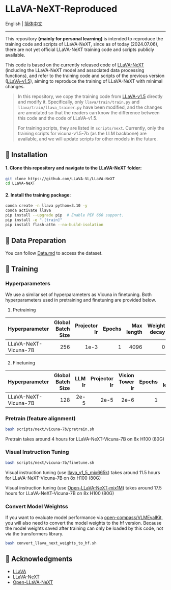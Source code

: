 # LLaVA-NeXT-Reproduced

English | [简体中文](README_zh-CN.md)

---

This repository **(mainly for personal learning)** is intended to reproduce the training code and scripts of LLaVA-NeXT, since as of today (2024.07.06), there are not yet official LLaVA-NeXT training code and scripts publicly available.

This code is based on the currently released code of [LLaVA-NeXT](https://github.com/LLaVA-VL/LLaVA-NeXT) (including the LLaVA-NeXT model and associated data processing functions), and refer to the training code and scripts of the previous version ([LLaVA-v1.5](https://github.com/haotian-liu/LLaVA)), aiming to reproduce the training of LLaVA-NeXT with minimal changes.

> In this repository, we copy the training code from [LLaVA-v1.5](https://github.com/haotian-liu/LLaVA) directly and modify it. Specifically, only `llava/train/train.py` and `llava/train/llava_trainer.py` have been modified, and the changes are annotated so that the readers can know the difference between this code and the code of LLaVA-v1.5.
>
> For training scripts, they are listed in `scripts/next`. Currently, only the training scripts for vicuna-v1.5-7b (as the LLM backbone) are available, and we will update scripts for other models in the future.

## 🔧 Installation

#### 1. **Clone this repository and navigate to the LLaVA-NeXT folder:**

```bash
git clone https://github.com/LLaVA-VL/LLaVA-NeXT
cd LLaVA-NeXT
```

#### 2. **Install the training package:**

```bash
conda create -n llava python=3.10 -y
conda activate llava
pip install --upgrade pip  # Enable PEP 660 support.
pip install -e ".[train]"
pip install flash-attn --no-build-isolation
```

## 📁 Data Preparation

You can follow [Data.md](docs/Data.md) to access the dataset.

## 🚆 Training

### Hyperparameters

We use a similar set of hyperparameters as Vicuna in finetuning.  Both hyperparameters used in pretraining and finetuning are provided below.

1. Pretraining

| Hyperparameter       | Global Batch Size | Projector lr | Epochs | Max length | Weight decay |
| -------------------- | ----------------: | -----------: | -----: | ---------: | -----------: |
| LLaVA-NeXT-Vicuna-7B |               256 |         1e-3 |      1 |       4096 |            0 |

2. Finetuning

| Hyperparameter       | Global Batch Size | LLM lr | Projector lr | Vision Tower lr | Epochs | Max length | Weight decay |
| -------------------- | ----------------: | -----: | -----------: | --------------: | -----: | ---------: | -----------: |
| LLaVA-NeXT-Vicuna-7B |               128 |   2e-5 |         2e-5 |            2e-6 |      1 |       4096 |            0 |

### Pretrain (feature alignment)

```bash
bash scripts/next/vicuna-7b/pretrain.sh 
```

Pretrain takes around 4 hours for LLaVA-NeXT-Vicuna-7B on 8x H100 (80G)

### Visual Instruction Tuning

```bash
bash scripts/next/vicuna-7b/finetune.sh
```

Visual instruction tuning (use [llava_v1_5_mix665k](https://huggingface.co/datasets/liuhaotian/LLaVA-Instruct-150K/blob/main/llava_v1_5_mix665k.json)) takes around 11.5 hours for LLaVA-NeXT-Vicuna-7B on 8x H100 (80G)

Visual instruction tuning (use [Open-LLaVA-NeXT-mix1M](https://huggingface.co/datasets/Lin-Chen/Open-LLaVA-NeXT-mix1M/blob/main/open-llava-next_instruct_mix1M.json)) takes around 17.5 hours for LLaVA-NeXT-Vicuna-7B on 8x H100 (80G)

### Convert Model Weightss

If you want to evaluate model performance via [open-compass/VLMEvalKit](https://github.com/open-compass/VLMEvalKit), you will also need to convert the model weights to the hf version. Because the model weights saved after training can only be loaded by this code, not via the transformers library.

```bash
bash convert_llava_next_weights_to_hf.sh
```

## 🙏 Acknowledgments

- [LLaVA](https://github.com/haotian-liu/LLaVA)
- [LLaVA-NeXT](https://github.com/LLaVA-VL/LLaVA-NeXT)
- [Open-LLaVA-NeXT](https://github.com/xiaoachen98/Open-LLaVA-NeXT)
